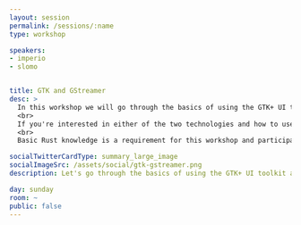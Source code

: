 ```yaml
---
layout: session
permalink: /sessions/:name
type: workshop

speakers:
- imperio
- slomo


title: GTK and GStreamer
desc: >
  In this workshop we will go through the basics of using the GTK+ UI toolkit and the GStreamer multimedia framework from Rust. A small webcam desktop application will be written during the course of the workshop, which will allow to view the video from the webcam, take snapshots and record videos, possibly with effects.
  <br>
  If you're interested in either of the two technologies and how to use them from Rust then this is the workshop for you.
  <br>
  Basic Rust knowledge is a requirement for this workshop and participants should bring a laptop with a webcam, running Linux, macOS, or Windows, or pair with another participant on their laptop.

socialTwitterCardType: summary_large_image
socialImageSrc: /assets/social/gtk-gstreamer.png
description: Let's go through the basics of using the GTK+ UI toolkit and the GStreamer multimedia framework from Rust.

day: sunday
room: ~
public: false
---
```

